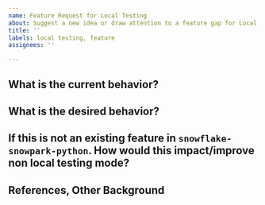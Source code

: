 ```yaml
---
name: Feature Request for Local Testing
about: Suggest a new idea or draw attention to a feature gap for Local Testing.
title: ''
labels: local testing, feature
assignees: ''

---
```


## What is the current behavior?

## What is the desired behavior?

## If this is not an existing feature in  `snowflake-snowpark-python`. How would this impact/improve non local testing mode?

## References, Other Background
